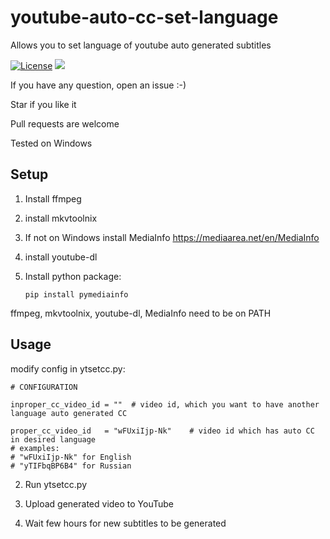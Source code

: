 # youtube-auto-cc-set-language
Allows you to set language of youtube auto generated subtitles


[![License](https://img.shields.io/badge/License-MIT-orange.svg)](https://github.com/Charlkie/PyMail/blob/master/LICENSE)
![](https://img.shields.io/badge/Version-Alpha%200.0.1-brightgreen.svg)


If you have any question, open an issue :-)

Star if you like it 

Pull requests are welcome

Tested on Windows

Setup
-----

1. Install ffmpeg
2. install mkvtoolnix
3. If not on Windows install MediaInfo
https://mediaarea.net/en/MediaInfo
4. install youtube-dl 
5. Install python package:

  
       pip install pymediainfo

    
ffmpeg, mkvtoolnix, youtube-dl, MediaInfo need to be on PATH

Usage
------------

modify config in ytsetcc.py:
    
    # CONFIGURATION

    inproper_cc_video_id = ""  # video id, which you want to have another language auto generated CC

    proper_cc_video_id   = "wFUxiIjp-Nk"    # video id which has auto CC in desired language 
    # examples: 
    # "wFUxiIjp-Nk" for English
    # "yTIFbqBP6B4" for Russian


2. Run  ytsetcc.py

3. Upload generated video to YouTube

4. Wait few hours for new subtitles to be generated





